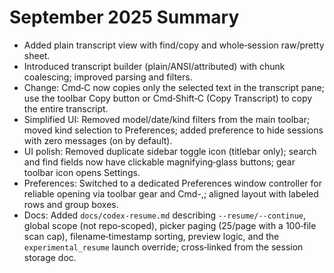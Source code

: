 # September 2025 Summary

- Added plain transcript view with find/copy and whole‑session raw/pretty sheet.
- Introduced transcript builder (plain/ANSI/attributed) with chunk coalescing; improved parsing and filters.
- Change: Cmd‑C now copies only the selected text in the transcript pane; use the toolbar Copy button or Cmd‑Shift‑C (Copy Transcript) to copy the entire transcript.
- Simplified UI: Removed model/date/kind filters from the main toolbar; moved kind selection to Preferences; added preference to hide sessions with zero messages (on by default).
 - UI polish: Removed duplicate sidebar toggle icon (titlebar only); search and find fields now have clickable magnifying‑glass buttons; gear toolbar icon opens Settings.
- Preferences: Switched to a dedicated Preferences window controller for reliable opening via toolbar gear and Cmd-,; aligned layout with labeled rows and group boxes.
 - Docs: Added `docs/codex-resume.md` describing `--resume/--continue`, global scope (not repo‑scoped), picker paging (25/page with a 100‑file scan cap), filename‑timestamp sorting, preview logic, and the `experimental_resume` launch override; cross‑linked from the session storage doc.
